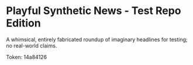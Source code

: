# Playful Synthetic News - Test Repo Edition

A whimsical, entirely fabricated roundup of imaginary headlines for testing; no real-world claims.

Token: 14a84126

## 

